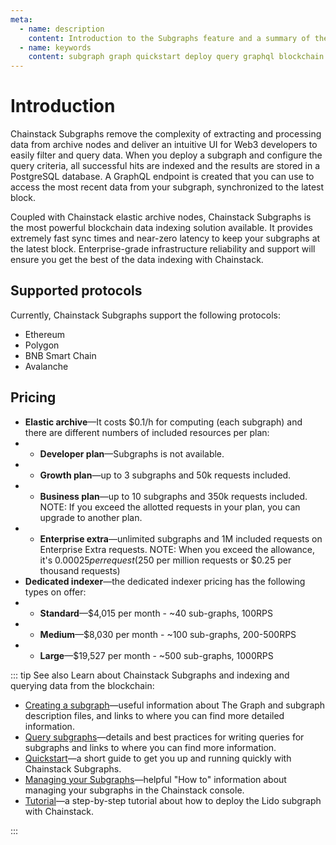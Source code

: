 ```yaml
---
meta:
  - name: description
    content: Introduction to the Subgraphs feature and a summary of the section of the documentation.
  - name: keywords
    content: subgraph graph quickstart deploy query graphql blockchain node network
---
```


# Introduction

Chainstack Subgraphs remove the complexity of extracting and processing data from archive nodes and deliver an intuitive UI for Web3 developers to easily filter and query data. When you deploy a subgraph and configure the query criteria, all successful hits are indexed and the results are stored in a PostgreSQL database. A GraphQL endpoint is created that you can use to access the most recent data from your subgraph, synchronized to the latest block.

Coupled with Chainstack elastic archive nodes, Chainstack Subgraphs is the most powerful blockchain data indexing solution available. It provides extremely fast sync times and near-zero latency to keep your subgraphs at the latest block. Enterprise-grade infrastructure reliability and support will ensure you get the best of the data indexing with Chainstack.

## Supported protocols

Currently, Chainstack Subgraphs support the following protocols:

* Ethereum
* Polygon
* BNB Smart Chain
* Avalanche

## Pricing

*	**Elastic archive**—It costs $0.1/h for computing (each subgraph) and there are different numbers of included resources per plan:
* * **Developer plan**—Subgraphs is not available.
* * **Growth plan**—up to 3 subgraphs and 50k requests included.
* * **Business plan**—up to 10 subgraphs and 350k requests included. NOTE: If you exceed the allotted requests in your plan, you can upgrade to another plan.
* * **Enterprise extra**—unlimited subgraphs and 1M included requests on Enterprise Extra requests. NOTE: When you exceed the allowance, it's $0.00025 per request ($250 per million requests or $0.25 per thousand requests)
*	**Dedicated indexer**—the dedicated indexer pricing has the following types on offer:
* * **Standard**—$4,015 per month - ~40 sub-graphs, 100RPS
* * **Medium**—$8,030 per month - ~100 sub-graphs, 200-500RPS
* * **Large**—$19,527 per month - ~500 sub-graphs, 1000RPS

::: tip See also
Learn about Chainstack Subgraphs and indexing and querying data from the blockchain:

* [Creating a subgraph](/subgraphs/create-a-subgraph.md)—useful information about The Graph and subgraph description files, and links to where you can find more detailed information.
* [Query subgraphs](/subgraphs/query-a-subgraph.md)—details and best practices for writing queries for subgraphs and links to where you can find more information.
* [Quickstart](/subgraphs/quickstart.md)—a short guide to get you up and running quickly with Chainstack Subgraphs.
*	[Managing your Subgraphs](/subgraphs/manage-your-chainstack-subgraph.md)—helpful "How to" information about managing your subgraphs in the Chainstack console.
*	[Tutorial](/subgraphs/tutorial/README.md)—a step-by-step tutorial about how to deploy the Lido subgraph with Chainstack.

:::
